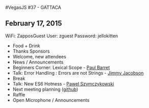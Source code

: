 #VegasJS #37 - GATTACA
## February 17, 2015

WiFi: ZapposGuest
User: zguest
Password: jellokitten

- Food + Drink
- Thanks Sponsors
- Welcome, new attendees
- News / Announcements
- Beginners Corner: Lexical Scope - [Paul Barret](https://twitter.com/codersjunto)
- Talk: Error Handling : Errors are not Strings - [Jimmy Jacobson](https://twitter.com/jimmyjacobson)
- Break
- Talk: New ES6 Hotness - [Pawel Szymczykowski](https://twitter.com/makenai)
- Next meeting planning ([github](https://github.com/vegasjs/Meetings/issues))
- Raffle
- Open Microphone / Announcements
